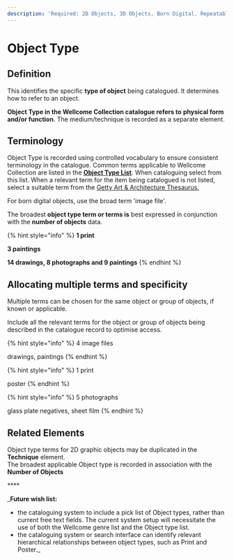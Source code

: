 ```yaml
---
description: 'Required: 2D Objects, 3D Objects, Born Digital. Repeatable'
---
```


# Object Type

## Definition

This identifies the specific **type of object** being catalogued. It determines how to refer to an object. 

**Object Type in the Wellcome Collection catalogue refers to** **physical form and/or function**. The medium/technique is recorded as a separate element. 

## Terminology

Object Type is recorded using controlled vocabulary to ensure consistent terminology in the catalogue.  Common terms applicable to Wellcome Collection are listed in the [**Object Type List**](object-type-list.md). When cataloguing select from this list. When a relevant term for the item being catalogued is not listed, select a suitable term from the [Getty Art & Architecture Thesaurus.](https://www.getty.edu/research/tools/vocabularies/aat/) 

For born digital objects, use the broad term 'image file'.

The broadest **object type term or terms is** best expressed in conjunction with the **number of objects** data.

{% hint style="info" %}
**1 print** 

**3 paintings**

**14 drawings, 8 photographs and 9 paintings**
{% endhint %}

## Allocating multiple terms and specificity

Multiple terms can be chosen for the same object or group of objects, if known or applicable.

‌Include all the relevant terms for the object or group of objects being described in the catalogue record to optimise access.

{% hint style="info" %}
4 image files 

drawings, paintings
{% endhint %}



{% hint style="info" %}
1 print

poster
{% endhint %}



{% hint style="info" %}
5 photographs

glass plate negatives, sheet film 
{% endhint %}

## **Related Elements**

Object type terms for 2D graphic objects may be duplicated in the **Technique** element.   
The broadest applicable Object type is recorded in association with the **Number of Objects**

\*\*\*\*

_**Future wish list:**   
- the cataloguing system to include a pick list of Object types, rather than current free text fields. The current system setup will necessitate the use of both the Wellcome genre list and the Object type list.  
- the cataloguing system or search interface can identify relevant hierarchical relationships between object types, such as Print and Poster._

